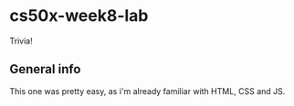 # cs50x-week8-lab
Trivia!

## General info

This one was pretty easy, as i'm already familiar with HTML, CSS and JS.